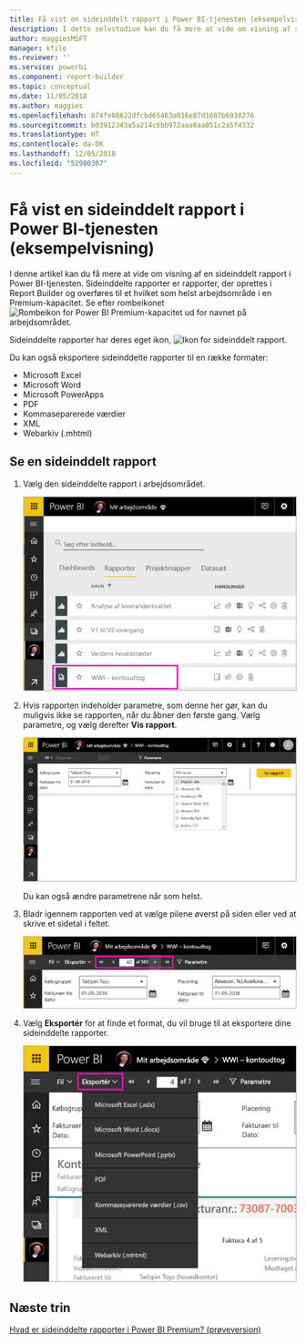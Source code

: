 ```yaml
---
title: Få vist en sideinddelt rapport i Power BI-tjenesten (eksempelvisning)
description: I dette selvstudium kan du få mere at vide om visning af sideinddelte rapporter i Power BI-tjenesten.
author: maggiesMSFT
manager: kfile
ms.reviewer: ''
ms.service: powerbi
ms.component: report-builder
ms.topic: conceptual
ms.date: 11/05/2018
ms.author: maggies
ms.openlocfilehash: 874fe08622dfcbd65463a016e87d1687b6938276
ms.sourcegitcommit: b03912343a5a214c6bb972aaa6aa051c2a5f4332
ms.translationtype: HT
ms.contentlocale: da-DK
ms.lasthandoff: 12/05/2018
ms.locfileid: "52900307"
---
```

# <a name="view-a-paginated-report-in-the-power-bi-service-preview"></a>Få vist en sideinddelt rapport i Power BI-tjenesten (eksempelvisning)

I denne artikel kan du få mere at vide om visning af en sideinddelt rapport i Power BI-tjenesten. Sideinddelte rapporter er rapporter, der oprettes i Report Builder og overføres til et hvilket som helst arbejdsområde i en Premium-kapacitet. Se efter rombeikonet ![Rombeikon for Power BI Premium-kapacitet](media/paginated-reports-save-to-power-bi-service/premium-diamond.png) ud for navnet på arbejdsområdet. 

Sideinddelte rapporter har deres eget ikon, ![Ikon for sideinddelt rapport](media/paginated-reports-view-power-bi-service/power-bi-paginated-report-icon.png).

Du kan også eksportere sideinddelte rapporter til en række formater: 

- Microsoft Excel
- Microsoft Word
- Microsoft PowerApps
- PDF
- Kommaseparerede værdier
- XML
- Webarkiv (.mhtml)

## <a name="view-a-paginated-report"></a>Se en sideinddelt rapport

1. Vælg den sideinddelte rapport i arbejdsområdet.

    ![Sideinddelt rapport i Power BI-tjenesten](media/paginated-reports-view-power-bi-service/power-bi-paginated-report-in-service.png)

2. Hvis rapporten indeholder parametre, som denne her gør, kan du muligvis ikke se rapporten, når du åbner den første gang. Vælg parametre, og vælg derefter **Vis rapport**. 

     ![Vælg parametre for at få vist rapporten](media/paginated-reports-view-power-bi-service/power-bi-paginated-select-parameters.png)

    Du kan også ændre parametrene når som helst.

1. Bladr igennem rapporten ved at vælge pilene øverst på siden eller ved at skrive et sidetal i feltet.
    
   ![Bladr igennem rapporten](media/paginated-reports-view-power-bi-service/power-bi-paginated-page-thru-report.png)

4. Vælg **Eksportér** for at finde et format, du vil bruge til at eksportere dine sideinddelte rapporter.

    ![Vælg et eksportformat](media/paginated-reports-view-power-bi-service/power-bi-paginated-export.png)


## <a name="next-steps"></a>Næste trin

[Hvad er sideinddelte rapporter i Power BI Premium? (prøveversion)](paginated-reports-report-builder-power-bi.md)
